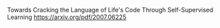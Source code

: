Towards Cracking the Language of Life's Code Through Self-Supervised Learning
https://arxiv.org/pdf/2007.06225
